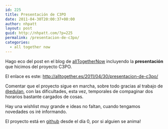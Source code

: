 ```yaml
---
id: 225
title: Presentación de C3PO
date: 2011-04-30T20:00:37+00:00
author: nhpatt
layout: post
guid: http://nhpatt.com/?p=225
permalink: /presentacion-de-c3po/
categories:
  - all together now
---
```

Hago eco del post en el blog de [allTogetherNow](http://alltogether.es/) incluyendo la **presentación** que hicimos del proyecto C3PO.

El enlace es este: <http://alltogether.es/2011/04/30/presentacion-de-c3po/>

Comentar que el proyecto sigue en marcha, sobre todo gracias al trabajo de [@edulan](https://twitter.com/edulan), con las dificultades, esta vez, temporales de compaginar dos horarios bastante cargados de cosas.

Hay una wishlist muy grande e ideas no faltan, cuando tengamos novedades os iré informando.

El proyecto está en [github](https://github.com/edulan/Grabadora-para-sordos) desde el día 0, por si alguien se anima!

